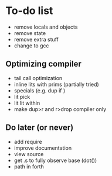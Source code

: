 # To-do list

* remove locals and objects
* remove state
* remove extra stuff
* change to gcc

## Optimizing compiler

* tail call optimization
* inline lits with prims (partially tried)
* specials (e.g. dup if )
* lit pick
* lit lit within
* make dup>r and r>drop compiler only

## Do later (or never)

* add require
* improve documentation
* view source
* get .s to fully observe base (dot())
* path in forth
